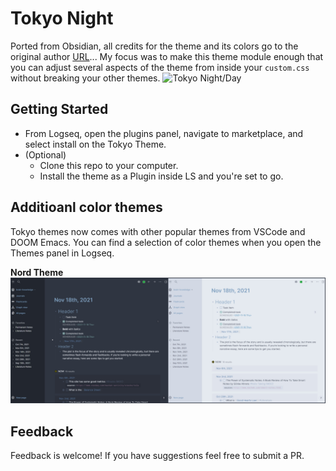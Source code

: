 # Tokyo Night
Ported from Obsidian, all credits for the theme and its colors go to the original author [URL](https://github.com/RuslanGagushin/Tokyo-Night-Obsidian-Theme)... My focus was to make this theme module enough that you can adjust several aspects of the theme from inside your `custom.css` without breaking your other themes.
![Tokyo Night/Day](images/TokyoNight_Day.png)

## Getting Started
- From Logseq, open the plugins panel, navigate to marketplace, and select install on the Tokyo Theme.
- (Optional)
  - Clone this repo to your computer.
  - Install the theme as a Plugin inside LS and you're set to go.

## Additioanl color themes
Tokyo themes now comes with other popular themes from VSCode and DOOM Emacs. You can find a selection of color themes when you open the Themes panel in Logseq.

**Nord Theme**
![Nord](images/Nord.jpg)

## Feedback
Feedback is welcome! If you have suggestions feel free to submit a PR.